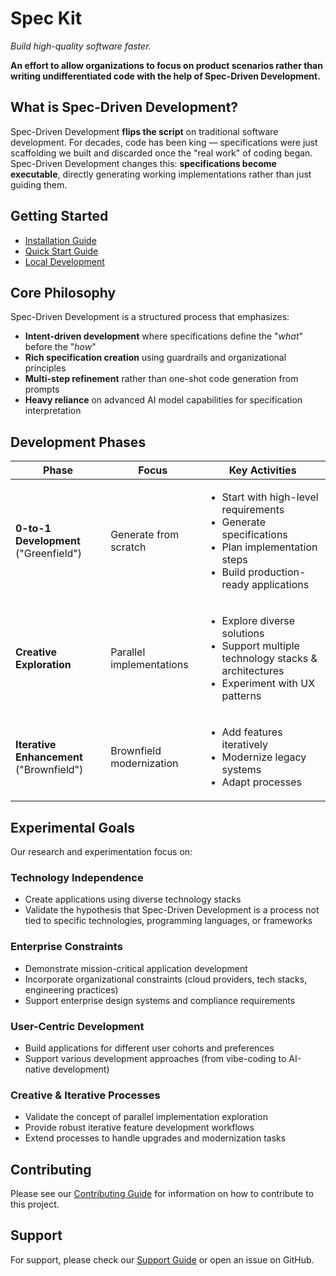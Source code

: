 # Spec Kit

_Build high-quality software faster._

**An effort to allow organizations to focus on product scenarios rather than writing undifferentiated code with the help of Spec-Driven Development.**

## What is Spec-Driven Development?

Spec-Driven Development **flips the script** on traditional software development. For decades, code has been king — specifications were just scaffolding we built and discarded once the "real work" of coding began. Spec-Driven Development changes this: **specifications become executable**, directly generating working implementations rather than just guiding them.

## Getting Started

- [Installation Guide](installation.md)
- [Quick Start Guide](quickstart.md)
- [Local Development](local-development.md)

## Core Philosophy

Spec-Driven Development is a structured process that emphasizes:

- **Intent-driven development** where specifications define the "_what_" before the "_how_"
- **Rich specification creation** using guardrails and organizational principles
- **Multi-step refinement** rather than one-shot code generation from prompts
- **Heavy reliance** on advanced AI model capabilities for specification interpretation

## Development Phases

| Phase                                    | Focus                    | Key Activities                                                                                                                                                     |
| ---------------------------------------- | ------------------------ | ------------------------------------------------------------------------------------------------------------------------------------------------------------------ |
| **0-to-1 Development** ("Greenfield")    | Generate from scratch    | <ul><li>Start with high-level requirements</li><li>Generate specifications</li><li>Plan implementation steps</li><li>Build production-ready applications</li></ul> |
| **Creative Exploration**                 | Parallel implementations | <ul><li>Explore diverse solutions</li><li>Support multiple technology stacks & architectures</li><li>Experiment with UX patterns</li></ul>                         |
| **Iterative Enhancement** ("Brownfield") | Brownfield modernization | <ul><li>Add features iteratively</li><li>Modernize legacy systems</li><li>Adapt processes</li></ul>                                                                |

## Experimental Goals

Our research and experimentation focus on:

### Technology Independence

- Create applications using diverse technology stacks
- Validate the hypothesis that Spec-Driven Development is a process not tied to specific technologies, programming languages, or frameworks

### Enterprise Constraints

- Demonstrate mission-critical application development
- Incorporate organizational constraints (cloud providers, tech stacks, engineering practices)
- Support enterprise design systems and compliance requirements

### User-Centric Development

- Build applications for different user cohorts and preferences
- Support various development approaches (from vibe-coding to AI-native development)

### Creative & Iterative Processes

- Validate the concept of parallel implementation exploration
- Provide robust iterative feature development workflows
- Extend processes to handle upgrades and modernization tasks

## Contributing

Please see our [Contributing Guide](CONTRIBUTING.md) for information on how to contribute to this project.

## Support

For support, please check our [Support Guide](SUPPORT.md) or open an issue on GitHub.
